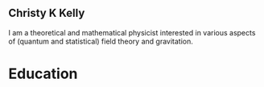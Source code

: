 ## Christy K Kelly

I am a theoretical and mathematical physicist interested in various aspects of (quantum and statistical) field theory and gravitation.

# Education

